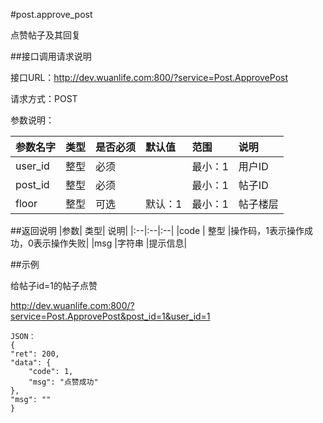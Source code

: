 #post.approve_post

点赞帖子及其回复

##接口调用请求说明

接口URL：http://dev.wuanlife.com:800/?service=Post.ApprovePost

请求方式：POST

参数说明：

|参数名字   | 类型|  是否必须   | 默认值   | 范围      |  说明|
|:--|:--|:--|:--|:--|:--|
|user_id|   整型| 必须     ||           最小：1  |  用户ID|
|post_id|   整型| 必须     ||           最小：1  |  帖子ID|
|floor|   整型|可选|默认：1|           最小：1  |  帖子楼层|

##返回说明
|参数|        类型|   说明|
|:--|:--|:--|
|code  |  整型  |操作码，1表示操作成功，0表示操作失败|
|msg |字符串 |提示信息|


##示例

给帖子id=1的帖子点赞

http://dev.wuanlife.com:800/?service=Post.ApprovePost&post_id=1&user_id=1

    JSON：
    {
    "ret": 200,
    "data": {
        "code": 1,
        "msg": "点赞成功"
    },
    "msg": ""
    }
